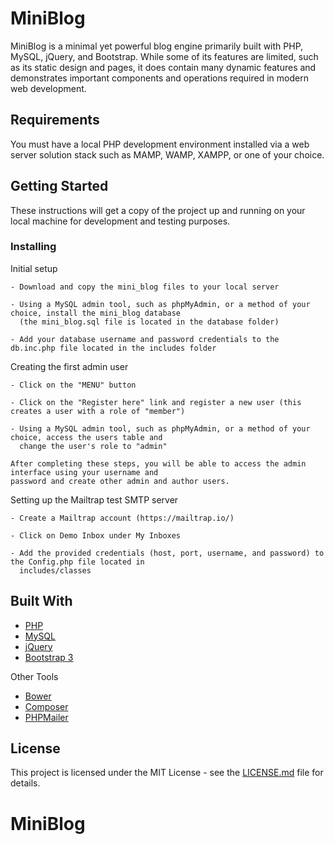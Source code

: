 # MiniBlog

MiniBlog is a minimal yet powerful blog engine primarily built with PHP, MySQL, jQuery, and Bootstrap. While some of its features are limited, such as its static design and pages, it does contain many dynamic features and demonstrates important components and operations required in modern web development.

## Requirements
You must have a local PHP development environment installed via a web server solution stack such as MAMP, WAMP, XAMPP, or one of your choice. 

## Getting Started

These instructions will get a copy of the project up and running on your local machine for development and testing purposes.

### Installing

Initial setup

```
- Download and copy the mini_blog files to your local server

- Using a MySQL admin tool, such as phpMyAdmin, or a method of your choice, install the mini_blog database 
  (the mini_blog.sql file is located in the database folder)

- Add your database username and password credentials to the db.inc.php file located in the includes folder

```

Creating the first admin user

```
- Click on the "MENU" button

- Click on the "Register here" link and register a new user (this creates a user with a role of "member")

- Using a MySQL admin tool, such as phpMyAdmin, or a method of your choice, access the users table and 
  change the user's role to "admin"

After completing these steps, you will be able to access the admin interface using your username and
password and create other admin and author users.

```


Setting up the Mailtrap test SMTP server

```
- Create a Mailtrap account (https://mailtrap.io/)

- Click on Demo Inbox under My Inboxes

- Add the provided credentials (host, port, username, and password) to the Config.php file located in 
  includes/classes

```

## Built With

* [PHP](http://www.php.net/)
* [MySQL](https://www.mysql.com/)
* [jQuery](https://jquery.com/)
* [Bootstrap 3](https://getbootstrap.com/docs/3.3/)

Other Tools
* [Bower](https://bower.io/)
* [Composer](https://getcomposer.org/)
* [PHPMailer](https://github.com/PHPMailer)

## License

This project is licensed under the MIT License - see the [LICENSE.md](LICENSE.md) file for details.

# MiniBlog
